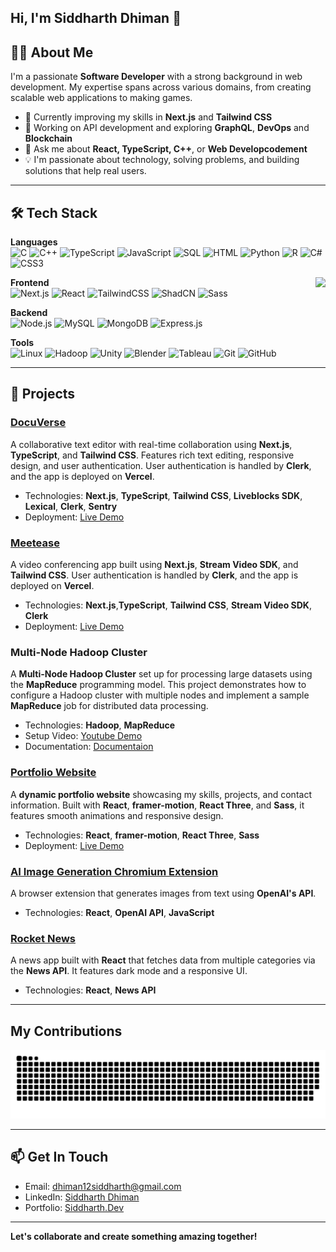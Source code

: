 ## Hi, I'm Siddharth Dhiman 👋

## 👨‍💻 About Me
I'm a passionate **Software Developer** with a strong background in web development. My expertise spans across various domains, from creating scalable web applications to making games.

- 🌱 Currently improving my skills in **Next.js** and **Tailwind CSS**
- 🔭 Working on API development and exploring **GraphQL**, **DevOps** and **Blockchain**
- 💬 Ask me about **React, TypeScript, C++**, or **Web Developcodement**
- 💡 I'm passionate about technology, solving problems, and building solutions that help real users.

---

## 🛠️ Tech Stack

**Languages**  
![C](https://img.shields.io/badge/C-%2300599C.svg?style=flat&logo=c&logoColor=white)
![C++](https://img.shields.io/badge/-C++-00599C?style=flat&logo=c%2B%2B&logoColor=white) 
![TypeScript](https://img.shields.io/badge/-TypeScript-3178C6?style=flat&logo=typescript&logoColor=white) 
![JavaScript](https://img.shields.io/badge/-JavaScript-F7DF1E?style=flat&logo=javascript&logoColor=black) 
![SQL](https://img.shields.io/badge/SQL-%23CC2927.svg?style=flat&logo=microsoft-sql-server&logoColor=white)
![HTML](https://img.shields.io/badge/HTML5-%23E34F26.svg?style=flat&logo=html5&logoColor=white)
![Python](https://img.shields.io/badge/-Python-3776AB?style=flat&logo=python&logoColor=white) 
![R](https://img.shields.io/badge/-R-276DC3?style=flat&logo=r&logoColor=white)
![C#](https://img.shields.io/badge/-C%23-239120?style=flat&logo=c-sharp&logoColor=white)
![CSS3](https://img.shields.io/badge/CSS3-%231572B6.svg?style=flat&logo=css3&logoColor=white)

<img align="right" src="https://github-readme-stats.anuraghazra1.vercel.app/api/top-langs/?username=SiddDman&layout=compact&theme=onedark" />

**Frontend**  
![Next.js](https://img.shields.io/badge/-Next.js-000000?style=flat&logo=next.js&logoColor=white) 
![React](https://img.shields.io/badge/-React-61DAFB?style=flat&logo=react&logoColor=black)
![TailwindCSS](https://img.shields.io/badge/-TailwindCSS-38B2AC?style=flat&logo=tailwind-css&logoColor=white)
![ShadCN](https://img.shields.io/badge/ShadCN-%234A90E2.svg?style=flat&logo=shadcn&logoColor=white&color=000000)
![Sass](https://img.shields.io/badge/-Sass-CC6699?style=flat&logo=sass&logoColor=white)

**Backend**  
![Node.js](https://img.shields.io/badge/-Node.js-339933?style=flat&logo=node.js&logoColor=white) 
![MySQL](https://img.shields.io/badge/-MySQL-4479A1?style=flat&logo=mysql&logoColor=white) 
![MongoDB](https://img.shields.io/badge/-MongoDB-47A248?style=flat&logo=mongodb&logoColor=white) 
![Express.js](https://img.shields.io/badge/-Express.js-000000?style=flat&logo=express&logoColor=white)

**Tools**  
![Linux](https://img.shields.io/badge/Linux-%23FCC624.svg?style=flat&logo=linux&logoColor=black)
![Hadoop](https://img.shields.io/badge/Hadoop-%23231F20.svg?style=flat&logo=apache-hadoop&logoColor=yellow)
![Unity](https://img.shields.io/badge/-Unity-000000?style=flat&logo=unity&logoColor=white)
![Blender](https://img.shields.io/badge/Blender-%23F5792A.svg?style=flat&logo=blender&logoColor=white)
![Tableau](https://img.shields.io/badge/Tableau-%23E97627.svg?style=flat&logo=tableau&logoColor=white)
![Git](https://img.shields.io/badge/Git-%23F05032.svg?style=flat&logo=git&logoColor=white)
![GitHub](https://img.shields.io/badge/GitHub-%23181717.svg?style=flat&logo=github&logoColor=white)

---


## 🚀 Projects

### [DocuVerse](https://github.com/SiddDman/docu-verse)
A collaborative text editor with real-time collaboration using **Next.js**, **TypeScript**, and **Tailwind CSS**. Features rich text editing, responsive design, and user authentication. User authentication is handled by **Clerk**, and the app is deployed on **Vercel**.

- Technologies: **Next.js**, **TypeScript**, **Tailwind CSS**, **Liveblocks SDK**, **Lexical**, **Clerk**, **Sentry**
- Deployment: [Live Demo](https://docu-verse-sidd.vercel.app/)

### [Meetease](https://github.com/SiddDman/MeetEase)
A video conferencing app built using **Next.js**, **Stream Video SDK**, and **Tailwind CSS**. User authentication is handled by **Clerk**, and the app is deployed on **Vercel**.

- Technologies: **Next.js**,**TypeScript**, **Tailwind CSS**, **Stream Video SDK**, **Clerk**
- Deployment: [Live Demo](https://meet-ease-phi.vercel.app/)

### Multi-Node Hadoop Cluster
A **Multi-Node Hadoop Cluster** set up for processing large datasets using the **MapReduce** programming model. This project demonstrates how to configure a Hadoop cluster with multiple nodes and implement a sample **MapReduce** job for distributed data processing.

- Technologies: **Hadoop**, **MapReduce**
- Setup Video: [Youtube Demo](https://youtu.be/8mBPeT00xsM?si=3wWJ5c4ddyNhK6sk)
- Documentation: [Documentaion](https://docs.google.com/document/d/1gWLlMBr96HJnkWsXyHkFN0UaqNokG3sTZGxMec_C_uc/edit?usp=sharing)

### [Portfolio Website](https://github.com/SiddDman/personal-portfolio/tree/starter)
A **dynamic portfolio website** showcasing my skills, projects, and contact information. Built with **React**, **framer-motion**, **React Three**, and **Sass**, it features smooth animations and responsive design.

- Technologies: **React**, **framer-motion**, **React Three**, **Sass**
- Deployment: [Live Demo](https://sidddman.github.io/personal-portfolio/)

### [AI Image Generation Chromium Extension](https://github.com/SiddDman/ai-image-gen-extension)
A browser extension that generates images from text using **OpenAI's API**.

- Technologies: **React**, **OpenAI API**, **JavaScript**

### [Rocket News](https://github.com/SiddDman/News_Website_React)
A news app built with **React** that fetches data from multiple categories via the **News API**. It features dark mode and a responsive UI.

- Technologies: **React**, **News API**

---

## My Contributions  
![Snake animation](https://raw.githubusercontent.com/SiddDman/SiddDman/output/github-contribution-grid-snake-dark.svg)  

---
## 📫 Get In Touch

- Email: dhiman12siddharth@gmail.com
- LinkedIn: [Siddharth Dhiman](https://www.linkedin.com/in/siddharthdhiman)
- Portfolio: [Siddharth.Dev](https://sidddman.github.io/personal-portfolio/)

---

**Let's collaborate and create something amazing together!**

<!--
**SiddDman/SiddDman** is a ✨ _special_ ✨ repository because its `README.md` (this file) appears on your GitHub profile.

Here are some ideas to get you started:

- 🔭 I’m currently working on ...
- 🌱 I’m currently learning ...
- 👯 I’m looking to collaborate on ...
- 🤔 I’m looking for help with ...
- 💬 Ask me about ...
- 📫 How to reach me: ...
- 😄 Pronouns: ...
- ⚡ Fun fact: ...
-->
